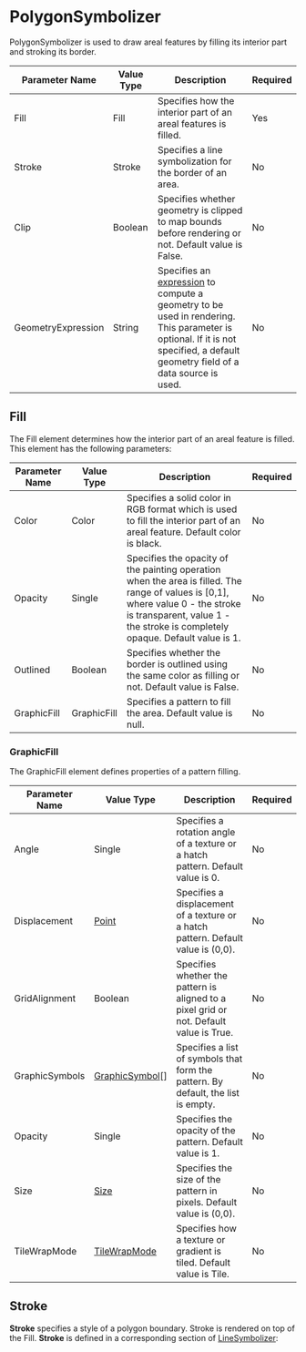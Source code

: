 # PolygonSymbolizer

PolygonSymbolizer is used to draw areal features by filling its interior part and stroking its border.

Parameter Name | Value Type | Description | Required
------------ | ------------- | ------------- | -------------
Fill | Fill | Specifies how the interior part of an areal features is filled. | Yes
Stroke | Stroke | Specifies a line symbolization for the border of an area. | No
Clip | Boolean | Specifies whether geometry is clipped to map bounds before rendering or not. Default value is False. | No
GeometryExpression | String | Specifies an [expression](/usermanual/expressions/geometrytransformations) to compute a geometry to be used in rendering. This parameter is optional. If it is not specified, a default geometry field of a data source is used. | No
 

## Fill

The Fill element determines how the interior part of an areal feature is filled. This element has the following parameters:

Parameter Name | Value Type | Description | Required
------------ | ------------- | ------------- | -------------
Color | Color | Specifies a solid color in RGB format which is used to fill the interior part of an areal feature. Default color is black. | No
Opacity | Single | Specifies the opacity of the painting operation when the area is filled. The range of values is [0,1], where value 0  - the stroke is transparent, value 1 - the stroke is completely opaque. Default value is 1. | No
Outlined | Boolean | Specifies whether the border is outlined using the same color as filling or not. Default value is False. | No
GraphicFill | GraphicFill | Specifies a pattern to fill the area. Default value is null. | No


### GraphicFill

The GraphicFill element defines properties of a pattern filling.

Parameter Name | Value Type | Description | Required
------------ | ------------- | ------------- | -------------
Angle | Single | Specifies a rotation angle of a texture or a hatch pattern. Default value is 0. | No
Displacement | [Point](https://msdn.microsoft.com/en-us/library/system.drawing.point%28v=vs.110%29.aspx) | Specifies a displacement of a texture or a hatch pattern. Default value is (0,0). | No
GridAlignment | Boolean | Specifies whether the pattern is aligned to a pixel grid or not. Default value is True. | No
GraphicSymbols | [GraphicSymbol](/usermanual/styling/graphicsymbols)[] | Specifies a list of symbols that form the pattern. By default, the list is empty. | No
Opacity | Single | Specifies the opacity of the pattern. Default value is 1. | No
Size | [Size](https://msdn.microsoft.com/en-us/library/system.drawing.size%28v=vs.110%29.aspx) | Specifies the size of the pattern in pixels. Default value is (0,0). | No
TileWrapMode | [TileWrapMode](https://msdn.microsoft.com/en-us/library/system.drawing.drawing2d.wrapmode%28v=vs.110%29.aspx) | Specifies how a texture or gradient is tiled. Default value is Tile. | No


## Stroke

**Stroke** specifies a style of a polygon boundary. Stroke is rendered on top of the Fill. **Stroke** is defined in a corresponding section of [LineSymbolizer](/usermanual/styling/linesymbolizer):

